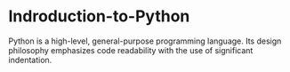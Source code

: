 # Indroduction-to-Python
Python is a high-level, general-purpose programming language. Its design philosophy emphasizes code readability with the use of significant indentation.
